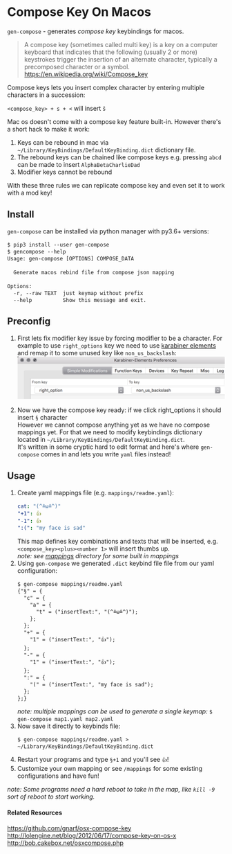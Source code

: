 # Compose Key On Macos

`gen-compose` - generates _compose key_ keybindings for macos.  

> A compose key (sometimes called multi key) is a key on a computer keyboard that indicates that the following (usually 2 or more) keystrokes trigger the insertion of an alternate character, typically a precomposed character or a symbol.
> https://en.wikipedia.org/wiki/Compose_key

Compose keys lets you insert complex character by entering multiple characters in a succession:

`<compose_key> + s + <` will insert `š`

Mac os doesn't come with a compose key feature built-in. However there's a short hack to make it work:

1. Keys can be rebound in mac via `~/Library/KeyBindings/DefaultKeyBinding.dict` dictionary file.
2. The rebound keys can be chained like compose keys e.g. pressing `abcd` can be made to insert `AlphaBetaCharlieDad`
3. Modifier keys cannot be rebound

With these three rules we can replicate compose key and even set it to work with a mod key!

## Install

`gen-compose` can be installed via python manager with py3.6+ versions:

```
$ pip3 install --user gen-compose
$ gencompose --help
Usage: gen-compose [OPTIONS] COMPOSE_DATA

  Generate macos rebind file from compose json mapping

Options:
  -r, --raw TEXT  just keymap without prefix
  --help          Show this message and exit.
```

## Preconfig


1. First lets fix modifier key issue by forcing modifier to be a character. For example to use `right_options` key we need to use [karabiner elements] and remap it to some unused key like `non_us_backslash`:
![karabiner compose screenshot](./karabiner-compose.png)

2. Now we have the compose key ready: if we click right_options it should insert `§` character  
    However we cannot compose anything yet as we have no compose mappings yet. For that we need to modify keybindings dictionary located in `~/Library/KeyBindings/DefaultKeyBinding.dict`.  
    It's written in some cryptic hard to edit format and here's where `gen-compose` comes in and lets you write `yaml` files instead!

## Usage

1. Create yaml mappings file (e.g. `mappings/readme.yaml`):
    ```yaml
    cat: "(^≗ω≗^)"
    "+1": 👍
    "-1": 👍
    ":(": "my face is sad"
    ```
   This map defines key combinations and texts that will be inserted, e.g. `<compose_key><plus><number 1>` will insert thumbs up.  
   _note: see [mappings](./mappings) directory for some built in mappings_
2. Using `gen-compose` we generated `.dict` keybind file file from our yaml configuration:
    ```shell
    $ gen-compose mappings/readme.yaml
    {"§" = {
      "c" = {
        "a" = {
          "t" = ("insertText:", "(^≗ω≗^)");
        };
      };
      "+" = {
        "1" = ("insertText:", "👍");
      };
      "-" = {
        "1" = ("insertText:", "👍");
      };
      ":" = {
        "(" = ("insertText:", "my face is sad");
      };
    };}
    ```
   _note: multiple mappings can be used to generate a single keymap:_ `$ gen-compose map1.yaml map2.yaml`
3. Now save it directly to keybinds file:
    ```shell
    $ gen-compose mappings/readme.yaml > ~/Library/KeyBindings/DefaultKeyBinding.dict
    ```
4. Restart your programs and type `§+1` and you'll see `👍`!
5. Customize your own mapping or see `/mappings` for some existing configurations and have fun!


_note: Some programs need a hard reboot to take in the map, like `kill -9` sort of reboot to start working._

#### Related Resources

https://github.com/gnarf/osx-compose-key  
http://lolengine.net/blog/2012/06/17/compose-key-on-os-x  
http://bob.cakebox.net/osxcompose.php  

[karabiner elements]: https://karabiner-elements.pqrs.org/
